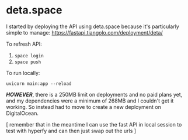 
# deta.space

I started by deploying the API using deta.space because it's particularly simple to manage: https://fastapi.tiangolo.com/deployment/deta/

To refresh API:

1. `space login`
2. `space push`

To run locally:

`uvicorn main:app --reload`

***HOWEVER***, there is a 250MB limit on deployments and no paid plans yet, and my dependencies were a minimum of 268MB and I couldn't get it working. So instead had to move to create a new deployment on DigitalOcean.

[ remember that in the meantime I can use the fast API in local session to test with hyperfy and can then just swap out the urls ]